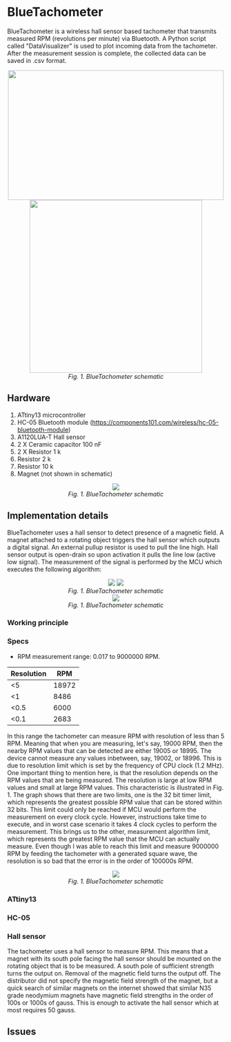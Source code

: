 # BlueTachometer
BlueTachometer is a wireless hall sensor based tachometer that transmits measured RPM (revolutions per minute) via Bluetooth. A Python script called "DataVisualizer" is used to plot incoming data from the tachometer. After the measurement session is complete, the collected data can be saved in .csv format.

<div align="center">
  <img src="https://github.com/dariusur/BlueTachometer/blob/main/misc/screenshots/Fidget_spinner.png" width="500" height="300">
  <img src="https://github.com/dariusur/BlueTachometer/blob/main/misc/graphs/PC_cooling_fan.png" width="400" height="400">
</div>
<div align="center">
  <i>Fig. 1. BlueTachometer schematic</i>
</div>

## Hardware
1. ATtiny13 microcontroller
2. HC-05 Bluetooth module (https://components101.com/wireless/hc-05-bluetooth-module)
3. A1120LUA-T Hall sensor
4. 2 X Ceramic capacitor 100 nF
5. 2 X Resistor 1 k
6. Resistor 2 k
7. Resistor 10 k
8. Magnet (not shown in schematic)

<div align="center">
  <img src="https://github.com/dariusur/BlueTachometer/blob/main/misc/schematics/BlueTachometer_schematic.png">
</div>
<div align="center">
  <i>Fig. 1. BlueTachometer schematic</i>
</div>


## Implementation details
BlueTachometer uses a hall sensor to detect presence of a magnetic field. A magnet attached to a rotating object triggers the hall sensor which outputs a digital signal. An external pullup resistor is used to pull the line high. Hall sensor output is open-drain so upon activation it pulls the line low (active low signal). The measurement of the signal is performed by the MCU which executes the following algorithm:

<div align="center">
  <img src="https://github.com/dariusur/BlueTachometer/blob/main/misc/flowchart/ATtiny_flowchart.png">
  <img src="https://github.com/dariusur/BlueTachometer/blob/main/misc/screenshots/signal_example.png">
</div>
<div align="center">
  <i>Fig. 1. BlueTachometer schematic</i>
</div>

<div align="center">
  <img src="https://github.com/dariusur/BlueTachometer/blob/main/misc/screenshots/signal_example.png">
</div>
<div align="center">
  <i>Fig. 1. BlueTachometer schematic</i>
</div>

### Working principle

### Specs
* RPM measurement range: 0.017 to 9000000 RPM.

|Resolution|RPM|
|---|---|
|<5|18972|
|<1|8486|
|<0.5|6000|
|<0.1|2683|

In this range the tachometer can measure RPM with resolution of less than 5 RPM. Meaning that when you are measuring, let's say, 19000 RPM, then the nearby RPM values that can be detected are either 19005 or 18995. The device cannot measure any values inbetween, say, 19002, or 18996. This is due to resolution limit which is set by the frequency of CPU clock (1.2 MHz). One important thing to mention here, is that the resolution depends on the RPM values that are being measured. The resolution is large at low RPM values and small at large RPM values. This characteristic is illustrated in Fig. 1. The graph shows that there are two limits, one is the 32 bit timer limit, which represents the greatest possible RPM value that can be stored within 32 bits. This limit could only be reached if MCU would perform the measurement on every clock cycle. However, instructions take time to execute, and in worst case scenario it takes 4 clock cycles to perform the measurement. This brings us to the other, measurement algorithm limit, which represents the greatest RPM value that the MCU can actually measure. Even though I was able to reach this limit and measure 9000000 RPM by feeding the tachometer with a generated square wave, the resolution is so bad that the error is in the order of 100000s RPM.

<div align="center">
  <img src="https://github.com/dariusur/BlueTachometer/blob/main/misc/graphs/resolution_graph.png">
</div>
<div align="center">
  <i>Fig. 1. BlueTachometer schematic</i>
</div>

### ATtiny13


### HC-05

### Hall sensor
The tachometer uses a hall sensor to measure RPM. This means that a magnet with its south pole facing the hall sensor should be mounted on the rotating object that is to be measured. A south pole of sufficient strength turns the output on. Removal of the magnetic field turns the output off. The distributor did not specify the magnetic field strength of the magnet, but a quick search of similar magnets on the internet showed that similar N35 grade neodymium magnets have magnetic field strengths in the order of 100s or 1000s of gauss. This is enough to activate the hall sensor which at most requires 50 gauss.


## Issues
